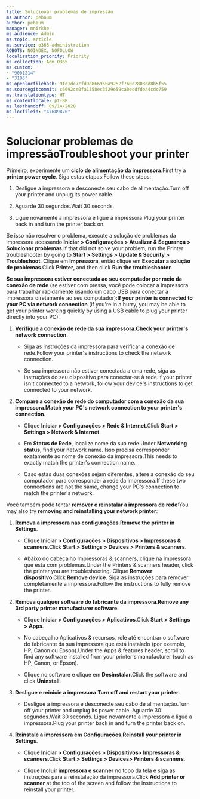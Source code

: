 ```yaml
---
title: Solucionar problemas de impressão
ms.author: pebaum
author: pebaum
manager: mnirkhe
ms.audience: Admin
ms.topic: article
ms.service: o365-administration
ROBOTS: NOINDEX, NOFOLLOW
localization_priority: Priority
ms.collection: Adm_O365
ms.custom:
- "9001214"
- "3186"
ms.openlocfilehash: 9fd1dc7cfd9d866950a9252f760c2808dd8b5f55
ms.sourcegitcommit: c6692ce0fa1358ec3529e59ca0ecdfdea4cdc759
ms.translationtype: HT
ms.contentlocale: pt-BR
ms.lasthandoff: 09/14/2020
ms.locfileid: "47689870"
---
```

# <a name="troubleshoot-your-printer"></a><span data-ttu-id="48e77-102">Solucionar problemas de impressão</span><span class="sxs-lookup"><span data-stu-id="48e77-102">Troubleshoot your printer</span></span>

<span data-ttu-id="48e77-103">Primeiro, experimente um **ciclo de alimentação da impressora**.</span><span class="sxs-lookup"><span data-stu-id="48e77-103">First try a **printer power cycle**.</span></span> <span data-ttu-id="48e77-104">Siga estas etapas:</span><span class="sxs-lookup"><span data-stu-id="48e77-104">Follow these steps:</span></span>

1. <span data-ttu-id="48e77-105">Desligue a impressora e desconecte seu cabo de alimentação.</span><span class="sxs-lookup"><span data-stu-id="48e77-105">Turn off your printer and unplug its power cable.</span></span>

2. <span data-ttu-id="48e77-106">Aguarde 30 segundos.</span><span class="sxs-lookup"><span data-stu-id="48e77-106">Wait 30 seconds.</span></span>

3. <span data-ttu-id="48e77-107">Ligue novamente a impressora e ligue a impressora.</span><span class="sxs-lookup"><span data-stu-id="48e77-107">Plug your printer back in and turn the printer back on.</span></span>

<span data-ttu-id="48e77-108">Se isso não resolver o problema, execute a solução de problemas da impressora acessando **Iniciar > Configurações > Atualizar & Segurança > Solucionar problemas**.</span><span class="sxs-lookup"><span data-stu-id="48e77-108">If that did not solve your problem, run the Printer troubleshooter by going to **Start > Settings > Update & Security > Troubleshoot**.</span></span> <span data-ttu-id="48e77-109">Clique em **Impressora**, então clique em **Executar a solução de problemas**.</span><span class="sxs-lookup"><span data-stu-id="48e77-109">Click **Printer**, and then click **Run the troubleshooter**.</span></span>

<span data-ttu-id="48e77-110">**Se sua impressora estiver conectada ao seu computador por meio da conexão de rede** (se estiver com pressa, você pode colocar a impressora para trabalhar rapidamente usando um cabo USB para conectar a impressora diretamente ao seu computador):</span><span class="sxs-lookup"><span data-stu-id="48e77-110">**If your printer is connected to your PC via network connection** (if you're in a hurry, you may be able to get your printer working quickly by using a USB cable to plug your printer directly into your PC):</span></span>

1. <span data-ttu-id="48e77-111">**Verifique a conexão de rede da sua impressora**.</span><span class="sxs-lookup"><span data-stu-id="48e77-111">**Check your printer's network connection**.</span></span>
    
    - <span data-ttu-id="48e77-112">Siga as instruções da impressora para verificar a conexão de rede.</span><span class="sxs-lookup"><span data-stu-id="48e77-112">Follow your printer's instructions to check the network connection.</span></span>

    - <span data-ttu-id="48e77-113">Se sua impressora não estiver conectada a uma rede, siga as instruções do seu dispositivo para conectar-se à rede.</span><span class="sxs-lookup"><span data-stu-id="48e77-113">If your printer isn't connected to a network, follow your device's instructions to get connected to your network.</span></span>

2. <span data-ttu-id="48e77-114">**Compare a conexão de rede do computador com a conexão da sua impressora**.</span><span class="sxs-lookup"><span data-stu-id="48e77-114">**Match your PC's network connection to your printer's connection**.</span></span>

    - <span data-ttu-id="48e77-115">Clique **Iniciar > Configurações > Rede & Internet**.</span><span class="sxs-lookup"><span data-stu-id="48e77-115">Click **Start > Settings > Network & Internet**.</span></span>

    - <span data-ttu-id="48e77-116">Em **Status de Rede**, localize nome da sua rede.</span><span class="sxs-lookup"><span data-stu-id="48e77-116">Under **Networking status**, find your network name.</span></span> <span data-ttu-id="48e77-117">Isso precisa corresponder exatamente ao nome de conexão da impressora.</span><span class="sxs-lookup"><span data-stu-id="48e77-117">This needs to exactly match the printer's connection name.</span></span>

    - <span data-ttu-id="48e77-118">Caso estas duas conexões sejam diferentes, altere a conexão do seu computador para corresponder à rede da impressora.</span><span class="sxs-lookup"><span data-stu-id="48e77-118">If these two connections are not the same, change your PC's connection to match the printer's network.</span></span>

<span data-ttu-id="48e77-119">Você também pode tentar **remover e reinstalar a impressora de rede**:</span><span class="sxs-lookup"><span data-stu-id="48e77-119">You may also try **removing and reinstalling your network printer**:</span></span>

1. <span data-ttu-id="48e77-120">**Remova a impressora nas configurações**.</span><span class="sxs-lookup"><span data-stu-id="48e77-120">**Remove the printer in Settings**.</span></span>

    - <span data-ttu-id="48e77-121">Clique **Iniciar > Configurações > Dispositivos > Impressoras & scanners**.</span><span class="sxs-lookup"><span data-stu-id="48e77-121">Click **Start > Settings > Devices > Printers & scanners**.</span></span>

    - <span data-ttu-id="48e77-122">Abaixo do cabeçalho Impressoras & scanners, clique na impressora que está com problemas.</span><span class="sxs-lookup"><span data-stu-id="48e77-122">Under the Printers & scanners header, click the printer you are troubleshooting.</span></span> <span data-ttu-id="48e77-123">Clique **Remover dispositivo**.</span><span class="sxs-lookup"><span data-stu-id="48e77-123">Click **Remove device**.</span></span> <span data-ttu-id="48e77-124">Siga as instruções para remover completamente a impressora.</span><span class="sxs-lookup"><span data-stu-id="48e77-124">Follow the instructions to fully remove the printer.</span></span>

2. <span data-ttu-id="48e77-125">**Remova qualquer software do fabricante da impressora**.</span><span class="sxs-lookup"><span data-stu-id="48e77-125">**Remove any 3rd party printer manufacturer software**.</span></span>

    - <span data-ttu-id="48e77-126">Clique **Iniciar > Configurações > Aplicativos**.</span><span class="sxs-lookup"><span data-stu-id="48e77-126">Click **Start > Settings > Apps**.</span></span>

    - <span data-ttu-id="48e77-127">No cabeçalho Aplicativos & recursos, role até encontrar o software do fabricante da sua impressora que está instalado (por exemplo, HP, Canon ou Epson).</span><span class="sxs-lookup"><span data-stu-id="48e77-127">Under the Apps & features header, scroll to find any software installed from your printer's manufacturer (such as HP, Canon, or Epson).</span></span>

    - <span data-ttu-id="48e77-128">Clique no software e clique em **Desinstalar**.</span><span class="sxs-lookup"><span data-stu-id="48e77-128">Click the software and click **Uninstall**.</span></span>

3. <span data-ttu-id="48e77-129">**Desligue e reinicie a impressora**.</span><span class="sxs-lookup"><span data-stu-id="48e77-129">**Turn off and restart your printer**.</span></span>

    - <span data-ttu-id="48e77-130">Desligue a impressora e desconecte seu cabo de alimentação.</span><span class="sxs-lookup"><span data-stu-id="48e77-130">Turn off your printer and unplug its power cable.</span></span> <span data-ttu-id="48e77-131">Aguarde 30 segundos.</span><span class="sxs-lookup"><span data-stu-id="48e77-131">Wait 30 seconds.</span></span> <span data-ttu-id="48e77-132">Ligue novamente a impressora e ligue a impressora.</span><span class="sxs-lookup"><span data-stu-id="48e77-132">Plug your printer back in and turn the printer back on.</span></span>

4. <span data-ttu-id="48e77-133">**Reinstale a impressora em Configurações**.</span><span class="sxs-lookup"><span data-stu-id="48e77-133">**Reinstall your printer in Settings**.</span></span>

    - <span data-ttu-id="48e77-134">Clique **Iniciar > Configurações > Dispositivos> Impressoras & scanners**.</span><span class="sxs-lookup"><span data-stu-id="48e77-134">Click **Start > Settings > Devices> Printers & scanners**.</span></span>
 
    - <span data-ttu-id="48e77-135">Clique **Incluir impressora e scanner** no topo da tela e siga as instruções para a reinstalação da impressora.</span><span class="sxs-lookup"><span data-stu-id="48e77-135">Click **Add printer or scanner** at the top of the screen and follow the instructions to reinstall your printer.</span></span>
